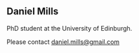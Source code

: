## Daniel Mills

PhD student at the University of Edinburgh.

Please contact daniel.mills@gmail.com
